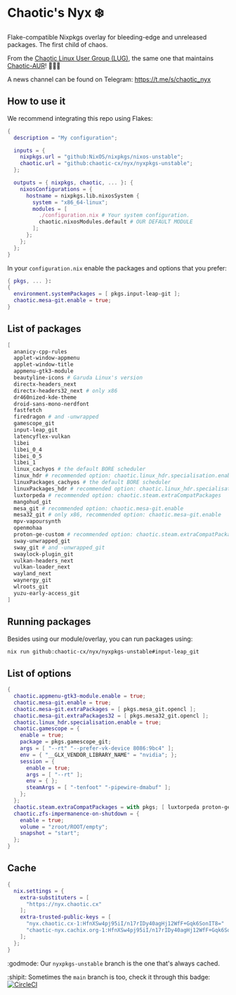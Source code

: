 # Chaotic's Nyx ❄️

Flake-compatible Nixpkgs overlay for bleeding-edge and unreleased packages. The first child of chaos.

From the [Chaotic Linux User Group (LUG)](https://github.com/chaotic-cx), the same one that maintains [Chaotic-AUR](https://github.com/chaotic-aur)! 🧑🏻‍💻

A news channel can be found on Telegram: https://t.me/s/chaotic_nyx

## How to use it

We recommend integrating this repo using Flakes:

```nix
{
  description = "My configuration";

  inputs = {
    nixpkgs.url = "github:NixOS/nixpkgs/nixos-unstable";
    chaotic.url = "github:chaotic-cx/nyx/nyxpkgs-unstable";
  };

  outputs = { nixpkgs, chaotic, ... }: {
    nixosConfigurations = {
      hostname = nixpkgs.lib.nixosSystem {
        system = "x86_64-linux";
        modules = [
          ./configuration.nix # Your system configuration.
          chaotic.nixosModules.default # OUR DEFAULT MODULE
        ];
      };
    };
  };
}
```

In your `configuration.nix` enable the packages and options that you prefer:

```nix
{ pkgs, ... }:
{
  environment.systemPackages = [ pkgs.input-leap-git ];
  chaotic.mesa-git.enable = true;
}
```

## List of packages

```nix
[
  ananicy-cpp-rules
  applet-window-appmenu
  applet-window-title
  appmenu-gtk3-module
  beautyline-icons # Garuda Linux's version
  directx-headers_next
  directx-headers32_next # only x86
  dr460nized-kde-theme
  droid-sans-mono-nerdfont
  fastfetch
  firedragon # and -unwrapped
  gamescope_git
  input-leap_git
  latencyflex-vulkan
  libei
  libei_0_4
  libei_0_5
  libei_1
  linux_cachyos # the default BORE scheduler
  linux_hdr # recommended option: chaotic.linux_hdr.specialisation.enable
  linuxPackages_cachyos # the default BORE scheduler
  linuxPackages_hdr # recommended option: chaotic.linux_hdr.specialisation.enable
  luxtorpeda # recommended option: chaotic.steam.extraCompatPackages
  mangohud_git
  mesa_git # recommended option: chaotic.mesa-git.enable
  mesa32_git # only x86, recommended option: chaotic.mesa-git.enable
  mpv-vapoursynth
  openmohaa
  proton-ge-custom # recommended option: chaotic.steam.extraCompatPackages
  sway-unwrapped_git
  sway_git # and -unwrapped_git
  swaylock-plugin_git
  vulkan-headers_next
  vulkan-loader_next
  wayland_next
  waynergy_git
  wlroots_git
  yuzu-early-access_git
]
```

## Running packages

Besides using our module/overlay, you can run packages using:

```sh
nix run github:chaotic-cx/nyx/nyxpkgs-unstable#input-leap_git
```

## List of options

```nix
{
  chaotic.appmenu-gtk3-module.enable = true;
  chaotic.mesa-git.enable = true;
  chaotic.mesa-git.extraPackages = [ pkgs.mesa_git.opencl ];
  chaotic.mesa-git.extraPackages32 = [ pkgs.mesa32_git.opencl ];
  chaotic.linux_hdr.specialisation.enable = true;
  chaotic.gamescope = {
    enable = true;
    package = pkgs.gamescope_git;
    args = [ "--rt" "--prefer-vk-device 8086:9bc4" ];
    env = { "__GLX_VENDOR_LIBRARY_NAME" = "nvidia"; };
    session = {
      enable = true;
      args = [ "--rt" ];
      env = { };
      steamArgs = [ "-tenfoot" "-pipewire-dmabuf" ];
    };
  };
  chaotic.steam.extraCompatPackages = with pkgs; [ luxtorpeda proton-ge-custom ];
  chaotic.zfs-impermanence-on-shutdown = {
    enable = true;
    volume = "zroot/ROOT/empty";
    snapshot = "start";
  };
}
```

## Cache

```nix
{
  nix.settings = {
    extra-substituters = [
      "https://nyx.chaotic.cx"
    ];
    extra-trusted-public-keys = [
      "nyx.chaotic.cx-1:HfnXSw4pj95iI/n17rIDy40agHj12WfF+Gqk6SonIT8="
      "chaotic-nyx.cachix.org-1:HfnXSw4pj95iI/n17rIDy40agHj12WfF+Gqk6SonIT8="
    ];
  };
}
```

:godmode: Our `nyxpkgs-unstable` branch is the one that's always cached.

:shipit: Sometimes the `main` branch is too, check it through this badge: [![CircleCI](https://dl.circleci.com/status-badge/img/gh/chaotic-cx/nyx/tree/main.svg?style=shield)](https://dl.circleci.com/status-badge/redirect/gh/chaotic-cx/nyx/tree/main)
